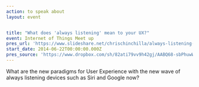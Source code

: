 ```yaml
---
action: to speak about
layout: event


title: "What does 'always listening' mean to your UX?"
event: Internet of Things Meet up
pres_url: 'https://www.slideshare.net/chrischinchilla/always-listening-user-experience'
start_date: 2014-06-22T00:00:00.000Z
pres_source: 'https://www.dropbox.com/sh/82ati79vv9h42gj/AABQ68-sbPhuwWJpFWKWznRja?dl=0'
---
```


What are the new paradigms for User Experience with the new wave of always listening devices such as Siri and Google now?
